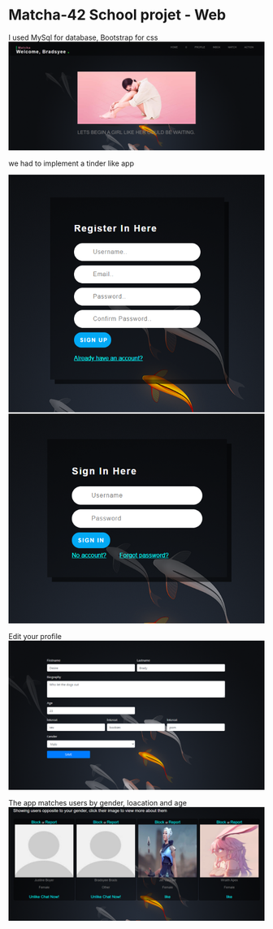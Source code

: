 # Matcha-42 School projet - Web

I used MySql for database, Bootstrap for css
![Screenshot](index.png)

we had to implement a tinder like app 

![Screenshot](register.png)
![Screenshot](login.png)

Edit your profile
![Screenshot](edit.png)

The app matches users by gender, loacation and age
![Screenshot](match.png)

